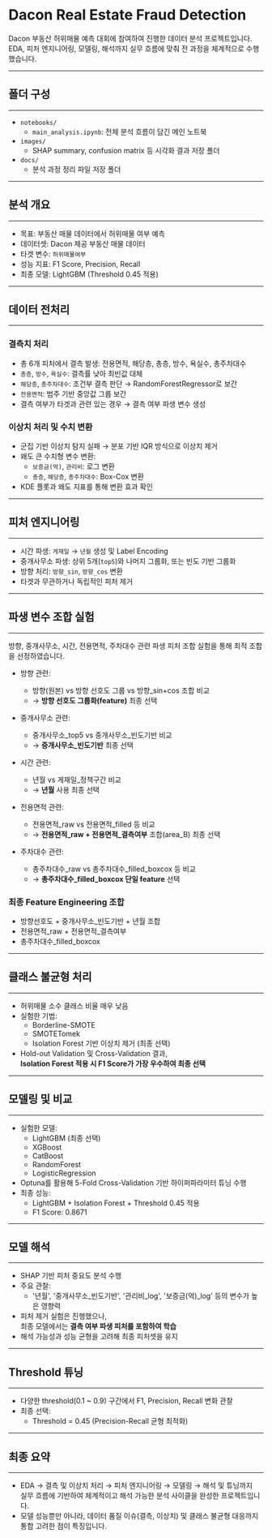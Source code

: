 # Dacon Real Estate Fraud Detection

Dacon 부동산 허위매물 예측 대회에 참여하여 진행한 데이터 분석 프로젝트입니다.  
EDA, 피처 엔지니어링, 모델링, 해석까지 실무 흐름에 맞춰 전 과정을 체계적으로 수행했습니다.

---

## 폴더 구성
---
- `notebooks/`
  - `main_analysis.ipynb`: 전체 분석 흐름이 담긴 메인 노트북
- `images/`
  - SHAP summary, confusion matrix 등 시각화 결과 저장 폴더
- `docs/`
  - 분석 과정 정리 파일 저장 폴더

---

## 분석 개요
---
- 목표: 부동산 매물 데이터에서 허위매물 여부 예측
- 데이터셋: Dacon 제공 부동산 매물 데이터
- 타겟 변수: `허위매물여부`
- 성능 지표: F1 Score, Precision, Recall
- 최종 모델: LightGBM (Threshold 0.45 적용)

---

## 데이터 전처리
---
### 결측치 처리
- 총 6개 피처에서 결측 발생: 전용면적, 해당층, 총층, 방수, 욕실수, 총주차대수
- `총층`, `방수`, `욕실수`: 결측률 낮아 최빈값 대체
- `해당층`, `총주차대수`: 조건부 결측 판단 → RandomForestRegressor로 보간
- `전용면적`: 범주 기반 중앙값 그룹 보간
- 결측 여부가 타겟과 관련 있는 경우 → 결측 여부 파생 변수 생성

### 이상치 처리 및 수치 변환
- 군집 기반 이상치 탐지 실패 → 분포 기반 IQR 방식으로 이상치 제거
- 왜도 큰 수치형 변수 변환:
  - `보증금(억)`, `관리비`: 로그 변환
  - `총층`, `해당층`, `총주차대수`: Box-Cox 변환
- KDE 플롯과 왜도 지표를 통해 변환 효과 확인

---

## 피처 엔지니어링
---
- 시간 파생: `게재일` → `년월` 생성 및 Label Encoding
- 중개사무소 파생: 상위 5개(`top5`)와 나머지 그룹화, 또는 빈도 기반 그룹화
- 방향 처리: `방향_sin`, `방향_cos` 변환
- 타겟과 무관하거나 독립적인 피처 제거

---

## 파생 변수 조합 실험
---
방향, 중개사무소, 시간, 전용면적, 주차대수 관련 파생 피처 조합 실험을 통해 최적 조합을 선정하였습니다.

- 방향 관련:
  - 방향(원본) vs 방향 선호도 그룹 vs 방향_sin+cos 조합 비교
  - → **방향 선호도 그룹화(feature)** 최종 선택

- 중개사무소 관련:
  - 중개사무소_top5 vs 중개사무소_빈도기반 비교
  - → **중개사무소_빈도기반** 최종 선택

- 시간 관련:
  - 년월 vs 게재일_정책구간 비교
  - → **년월** 사용 최종 선택

- 전용면적 관련:
  - 전용면적_raw vs 전용면적_filled 등 비교
  - → **전용면적_raw + 전용면적_결측여부** 조합(area_B) 최종 선택

- 주차대수 관련:
  - 총주차대수_raw vs 총주차대수_filled_boxcox 등 비교
  - → **총주차대수_filled_boxcox 단일 feature** 선택

### 최종 Feature Engineering 조합
- 방향선호도 + 중개사무소_빈도기반 + 년월 조합
- 전용면적_raw + 전용면적_결측여부
- 총주차대수_filled_boxcox
---

## 클래스 불균형 처리
---
- 허위매물 소수 클래스 비율 매우 낮음
- 실험한 기법:
  - Borderline-SMOTE
  - SMOTETomek
  - Isolation Forest 기반 이상치 제거 (최종 선택)
- Hold-out Validation 및 Cross-Validation 결과,  
  **Isolation Forest 적용 시 F1 Score가 가장 우수하여 최종 선택**

---

## 모델링 및 비교
---
- 실험한 모델:
  - LightGBM (최종 선택)
  - XGBoost
  - CatBoost
  - RandomForest
  - LogisticRegression
- Optuna를 활용해 5-Fold Cross-Validation 기반 하이퍼파라미터 튜닝 수행
- 최종 성능:
  - LightGBM + Isolation Forest + Threshold 0.45 적용
  - F1 Score: 0.8671

---

## 모델 해석
---
- SHAP 기반 피처 중요도 분석 수행
- 주요 관찰:
  - '년월', '중개사무소_빈도기반', '관리비_log', '보증금(억)_log' 등의 변수가 높은 영향력
- 피처 제거 실험은 진행했으나,  
  최종 모델에서는 **결측 여부 파생 피처를 포함하여 학습**  
- 해석 가능성과 성능 균형을 고려해 최종 피처셋을 유지

---

## Threshold 튜닝
---
- 다양한 threshold(0.1 ~ 0.9) 구간에서 F1, Precision, Recall 변화 관찰
- 최종 선택:
  - Threshold = 0.45 (Precision-Recall 균형 최적화)


---

## 최종 요약
---
- EDA → 결측 및 이상치 처리 → 피처 엔지니어링 → 모델링 → 해석 및 튜닝까지  
  실무 흐름에 기반하여 체계적이고 해석 가능한 분석 사이클을 완성한 프로젝트입니다.
- 모델 성능뿐만 아니라, 데이터 품질 이슈(결측, 이상치) 및 클래스 불균형 대응까지 통합 고려한 점이 특징입니다.